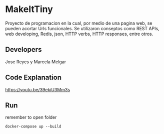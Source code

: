 # MakeItTiny
Proyecto de programacion en la cual, por medio de una pagina web, se pueden acortar Urls funcionales. Se utilizaron conseptos como REST APIs, web developing, Redis, json, HTTP verbs, HTTP responses, entre otros. 
## Developers
Jose Reyes y Marcela Melgar
## Code Explanation
https://youtu.be/39ekiU3Mm3s
## Run
remember to open folder
~~~
docker-compose up --build
~~~
